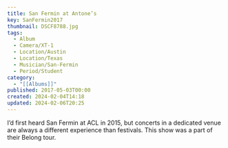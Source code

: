 ```yaml
---
title: San Fermin at Antone’s
key: SanFermin2017
thumbnail: DSCF8788.jpg
tags:
  - Album
  - Camera/XT-1
  - Location/Austin
  - Location/Texas
  - Musician/San-Fermin
  - Period/Student
category:
  - "[[Albums]]"
published: 2017-05-03T00:00
created: 2024-02-04T14:18
updated: 2024-02-06T20:25
---
```

I’d first heard San Fermin at ACL in 2015, but concerts in a dedicated venue are always a different experience than festivals. This show was a part of their Belong tour.
